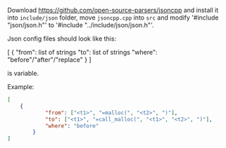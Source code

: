 ﻿
Download 
https://github.com/open-source-parsers/jsoncpp
and install it into `include/json` folder, move `jsoncpp.cpp` into `src` and modify '#include "json/json.h"' to '#include "../include/json/json.h"'.  

Json config files should look like this:

[
	{
		"from": list of strings
		"to": list of strings
		"where": "before"/"after"/"replace"
	}
]

<x> is variable.

Example:
```json
[
	{
			"from": ["<t1>", "=malloc(", "<t2>", ")"],
			"to": ["<t1>", "=call_malloc(", "<t1>", "<t2>", ")"],
			"where": "before"
        }
]
```

